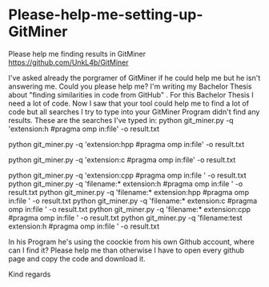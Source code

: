 # Please-help-me-setting-up-GitMiner
Please help me finding results in GitMiner https://github.com/UnkL4b/GitMiner 

I've asked already the porgramer of GitMiner if he could help me but he isn't answering me. Could you please help me?
I'm writing my Bachelor Thesis about "finding similarities in code from GitHub" . For this Bachelor Thesis I need a lot of code. Now I saw that your tool could help me to find a lot of code but all searches I try to type into your GitMiner Program didn't find any results. These are the searches I've typed in:
python git_miner.py -q 'extension:h #pragma omp in:file' -o result.txt

python git_miner.py -q 'extension:hpp #pragma omp in:file' -o result.txt

python git_miner.py -q 'extension:c #pragma omp in:file' -o result.txt

python git_miner.py -q 'extension:cpp #pragma omp in:file ' -o result.txt
python git_miner.py -q 'filename:* extension:h #pragma omp in:file ' -o result.txt
python git_miner.py -q 'filename:* extension:hpp #pragma omp in:file ' -o result.txt
python git_miner.py -q 'filename:* extension:c #pragma omp in:file ' -o result.txt
python git_miner.py -q 'filename:* extension:cpp #pragma omp in:file ' -o result.txt
python git_miner.py -q 'filename:test extension:h #pragma omp in:file ' -o result.txt

In his Program he's using the coockie from his own Github account, where can I find it?
Please help me than otherwise I have to open every github page and copy the code and download it.

Kind regards

